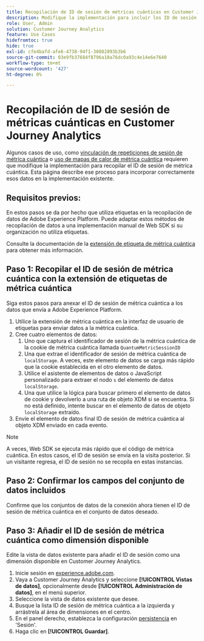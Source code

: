 ```yaml
---
title: Recopilación de ID de sesión de métricas cuánticas en Customer Journey Analytics
description: Modifique la implementación para incluir los ID de sesión y poder analizarlos en Customer Journey Analytics.
role: User, Admin
solution: Customer Journey Analytics
feature: Use Cases
hidefromtoc: true
hide: true
exl-id: cfe4bafd-afe6-4738-94f1-30882893b3b6
source-git-commit: 03e9fb37684f8796a18a76dc0a93c4e14e6e7640
workflow-type: tm+mt
source-wordcount: '427'
ht-degree: 0%

---
```


# Recopilación de ID de sesión de métricas cuánticas en Customer Journey Analytics

Algunos casos de uso, como [vinculación de repeticiones de sesión de métrica cuántica](tie-session-replays.md) o [uso de mapas de calor de métrica cuántica](heatmap.md) requieren que modifique la implementación para recopilar el ID de sesión de métrica cuántica. Esta página describe ese proceso para incorporar correctamente esos datos en la implementación existente.

## Requisitos previos:

En estos pasos se da por hecho que utiliza etiquetas en la recopilación de datos de Adobe Experience Platform. Puede adaptar estos métodos de recopilación de datos a una implementación manual de Web SDK si su organización no utiliza etiquetas.

Consulte la documentación de la [extensión de etiqueta de métrica cuántica](https://experienceleague.adobe.com/en/docs/experience-platform/destinations/catalog/analytics/quantum-metric) para obtener más información.

## Paso 1: Recopilar el ID de sesión de métrica cuántica con la extensión de etiquetas de métrica cuántica

Siga estos pasos para anexar el ID de sesión de métrica cuántica a los datos que envía a Adobe Experience Platform.

1. Utilice la extensión de métrica cuántica en la interfaz de usuario de etiquetas para enviar datos a la métrica cuántica.
1. Cree cuatro elementos de datos:
   1. Uno que captura el identificador de sesión de la métrica cuántica de la cookie de métrica cuántica llamada `QuantumMetricSessionID`
   1. Una que extrae el identificador de sesión de métrica cuántica de `localStorage`. A veces, este elemento de datos se carga más rápido que la cookie establecida en el otro elemento de datos.
   1. Utilice el asistente de elementos de datos o JavaScript personalizado para extraer el nodo `s` del elemento de datos `localStorage`.
   1. Una que utilice la lógica para buscar primero el elemento de datos de cookie y devolverlo a una ruta de objeto XDM si se encuentra. Si no está definido, intente buscar en el elemento de datos de objeto `localStorage` extraído.
1. Envíe el elemento de datos final ID de sesión de métrica cuántica al objeto XDM enviado en cada evento.

>[!NOTE]
>A veces, Web SDK se ejecuta más rápido que el código de métrica cuántica. En estos casos, el ID de sesión se envía en la visita posterior. Si un visitante regresa, el ID de sesión no se recopila en estas instancias.

## Paso 2: Confirmar los campos del conjunto de datos incluidos

Confirme que los conjuntos de datos de la conexión ahora tienen el ID de sesión de métrica cuántica en el conjunto de datos deseado.

## Paso 3: Añadir el ID de sesión de métrica cuántica como dimensión disponible

Edite la vista de datos existente para añadir el ID de sesión como una dimensión disponible en Customer Journey Analytics.

1. Inicie sesión en [experience.adobe.com](https://experience.adobe.com).
1. Vaya a Customer Journey Analytics y seleccione **[!UICONTROL Vistas de datos]**, opcionalmente desde **[!UICONTROL Administración de datos]**, en el menú superior.
1. Seleccione la vista de datos existente que desee.
1. Busque la lista ID de sesión de métrica cuántica a la izquierda y arrástrela al área de dimensiones en el centro.
1. En el panel derecho, establezca la configuración [persistencia](/help/data-views/component-settings/persistence.md) en &#39;Sesión&#39;.
1. Haga clic en **[!UICONTROL Guardar]**.


